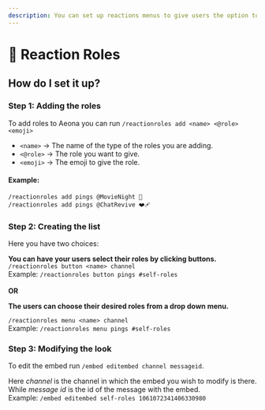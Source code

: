 ```yaml
---
description: You can set up reactions menus to give users the option to choose their roles.
---
```


# 📌 Reaction Roles

## How do I set it up?

### Step 1: Adding the roles

To add roles to Aeona you can run `/reactionroles add <name> <@role> <emoji>`

* `<name>` -> The name of the type of the roles you are adding.&#x20;
* `<@role>` -> The role you want to give.&#x20;
* `<emoji>` -> The emoji to give the role.

#### Example:

`/reactionroles add pings @MovieNight 🎥` \
`/reactionroles add pings @ChatRevive ❤️‍🩹`

### Step 2: Creating the list

Here you have two choices:

**You can have your users select their roles by clicking buttons.** \
`/reactionroles button <name> channel` \
Example: `/reactionroles button pings #self-roles` \
\
**OR**

**The users can choose their desired roles from a drop down menu.**

`/reactionroles menu <name> channel` \
Example: `/reactionroles menu pings #self-roles`

### Step 3: Modifying the look

To edit the embed run `/embed editembed channel messageid`.

Here _channel_ is the channel in which the embed you wish to modify is there. While _message id_ is the id of the message with the embed. \
Example: `/embed editembed self-roles 1061072341406330980`
